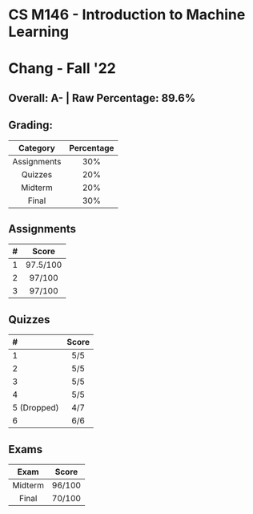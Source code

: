 # CS M146 - Introduction to Machine Learning

# Chang - Fall '22

## Overall: A- | Raw Percentage: 89.6%

## Grading:

|  Category   | Percentage |
| :---------: | :--------: |
| Assignments |    30%     |
|   Quizzes   |    20%     |
|   Midterm   |    20%     |
|    Final    |    30%     |

## Assignments

|  #   |  Score   |
| :--: | :------: |
|  1   | 97.5/100 |
|  2   |  97/100  |
|  3   |  97/100  |

## Quizzes

| #           | Score |
| :---------- | :---: |
| 1           |  5/5  |
| 2           |  5/5  |
| 3           |  5/5  |
| 4           |  5/5  |
| 5 (Dropped) |  4/7  |
| 6           |  6/6  |



## Exams

|  Exam   | Score  |
| :-----: | :----: |
| Midterm | 96/100 |
|  Final  | 70/100 |

